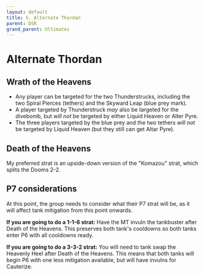 ```yaml
---
layout: default
title: 5. Alternate Thordan
parent: DSR
grand_parent: Ultimates
---
```


# Alternate Thordan

## Wrath of the Heavens

- Any player can be targeted for the two Thunderstrucks, including the two Spiral Pierces (tethers) and the Skyward Leap (blue prey mark).
- A player targeted by Thunderstruck *may* also be targeted for the divebomb, but *will not* be targeted by either Liquid Heaven or Alter Pyre.
- The three players targeted by the blue prey and the two tethers *will not* be targeted by Liquid Heaven (but they still can get Altar Pyre).

## Death of the Heavens

My preferred strat is an upside-down version of the "Komazou" strat, which splits the Dooms 2-2.

## P7 considerations

At this point, the group needs to consider what their P7 strat will be, as it will affect tank mitigation from this point onwards.

**If you are going to do a 1-1-6 strat:** Have the MT invuln the tankbuster after Death of the Heavens. This preserves both tank's cooldowns so both tanks enter P6 with all cooldowns ready.

**If you are going to do a 3-3-2 strat:** You will need to tank swap the Heavenly Heel after Death of the Heavens. This means that both tanks will begin P6 with one less mitigation available, but will have invulns for Cauterize.
